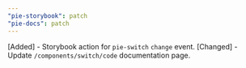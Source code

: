 ```yaml
---
"pie-storybook": patch
"pie-docs": patch
---
```


[Added] - Storybook action for `pie-switch` `change` event.
[Changed] - Update `/components/switch/code` documentation page.
